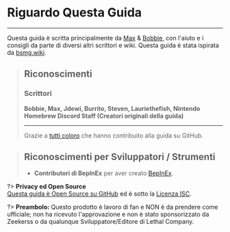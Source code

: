# Riguardo Questa Guida

***

Questa guida è scritta principalmente da [Max](https://github.com/MaxWasUnavailable) & [Bobbie](https://twitter.com/VRBobbie), con l'aiuto e i consigli da parte di diversi altri scrittori e wiki. Questa guida è stata ispirata da [bsmg.wiki](https://bsmg.wiki).

> ## Riconoscimenti
>
> ### Scrittori
>
> **Bobbie, Max, Jdewi, Burrito, Steven, Lauriethefish, Nintendo Homebrew Discord Staff (Creatori originali della guida)**
>
> ***
>
> Grazie a [tutti coloro](https://github.com/LethalCompany/ModdingWiki/graphs/contributors) che hanno contribuito alla guida su GitHub.

> ## Riconoscimenti per Sviluppatori / Strumenti
>
> - **Contributori di BepInEx** per aver creato [BepInEx](https://github.com/BepInEx/BepInEx).

?> **Privacy ed Open Source**\
[Questa guida è Open Source su GitHub](https://github.com/legoandmars/LethalCompanyModdingWiki) ed è sotto la [Licenza ISC](https://github.com/legoandmars/LethalCompanyModdingWiki/blob/master/LICENSE.md).

?> **Preambolo:**
Questo prodotto è lavoro di fan e NON è da prendere come ufficiale; non ha ricevuto l'approvazione e non è stato sponsorizzato da Zeekerss o da qualunque Sviluppatore/Editore di Lethal Company.
